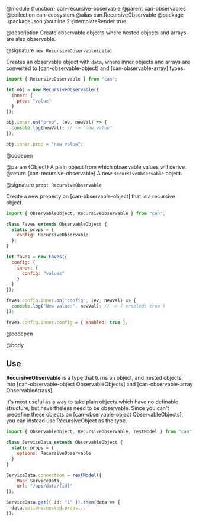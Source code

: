 @module {function} can-recursive-observable
@parent can-observables
@collection can-ecosystem
@alias can.RecursiveObservable
@package ./package.json
@outline 2
@templateRender true

@description Create observable objects where nested objects and arrays are also observable.

@signature `new RecursiveObservable(data)`

Creates an observable object with `data`, where inner objects and arrays are converted to [can-observable-object] and [can-observable-array] types.

```js
import { RecursiveObservable } from "can";

let obj = new RecursiveObservable({
  inner: {
    prop: "value"
  }
});

obj.inner.on("prop", (ev, newVal) => {
  console.log(newVal); // -> "new value"
});

obj.inner.prop = "new value";
```
@codepen

  @param {Object} A plain object from which observable values will derive.
  @return {can-recursive-observable} A new `RecursiveObservable` object.

@signature `prop: RecursiveObservable`

Create a new property on [can-observable-object] that is a recursive object.

```js
import { ObservableObject, RecursiveObservable } from "can";

class Faves extends ObservableObject {
  static props = {
    config: RecursiveObservable
  };
}

let faves = new Faves({
  config: {
    inner: {
      config: "values"
    }
  }
});

faves.config.inner.on("config", (ev, newVal) => {
  console.log("New value:", newVal); // -> { enabled: true }
});

faves.config.inner.config = { enabled: true };
```
@codepen

@body

## Use

__RecursiveObservable__ is a type that turns an object, and nested objects, into [can-observable-object ObservableObjects] and [can-observable-array ObservableArrays].

It's most useful as a way to take plain objects which have no definable structure, but nevertheless need to be observable. Since you can't predefine these objects on [can-observable-object ObservableObjects], you can instead use RecursiveObject as the type.

```js
import { ObservableObject, RecursiveObservable, restModel } from "can";

class ServiceData extends ObservableObject {
  static props = {
    options: RecursiveObservable
  }
}

ServiceData.connection = restModel({
    Map: ServiceData,
    url: "/api/data/{id}"
});

ServiceData.get({ id: "1" }).then(data => {
  data.options.nested.props...
});

```
